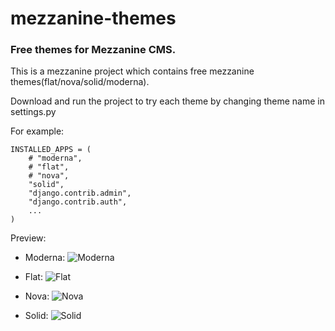 # mezzanine-themes

### Free themes for Mezzanine CMS.



This is a mezzanine project which contains free mezzanine themes(flat/nova/solid/moderna).

Download and run the project to try each theme by changing theme name in settings.py

For example:

```
INSTALLED_APPS = (
    # "moderna",
    # "flat",
    # "nova",
    "solid",
    "django.contrib.admin",
    "django.contrib.auth",
    ...
)
```
Preview:
- Moderna:
![Moderna](https://cloud.githubusercontent.com/assets/1374633/21468864/5d6c20de-ca34-11e6-8eb3-68094c512155.png)

- Flat:
![Flat](https://cloud.githubusercontent.com/assets/1374633/21468874/d2e564b0-ca34-11e6-89dd-39bbf85ea5da.png)

- Nova:
![Nova](https://cloud.githubusercontent.com/assets/1374633/21468877/f6077eec-ca34-11e6-9f13-10dee46d1618.png)

- Solid:
![Solid](https://cloud.githubusercontent.com/assets/1374633/21468881/1d29edd4-ca35-11e6-9638-25c6b30a61a5.png)
